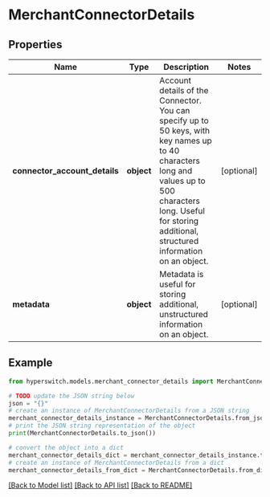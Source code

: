 # MerchantConnectorDetails


## Properties

Name | Type | Description | Notes
------------ | ------------- | ------------- | -------------
**connector_account_details** | **object** | Account details of the Connector. You can specify up to 50 keys, with key names up to 40 characters long and values up to 500 characters long. Useful for storing additional, structured information on an object. | [optional] 
**metadata** | **object** | Metadata is useful for storing additional, unstructured information on an object. | [optional] 

## Example

```python
from hyperswitch.models.merchant_connector_details import MerchantConnectorDetails

# TODO update the JSON string below
json = "{}"
# create an instance of MerchantConnectorDetails from a JSON string
merchant_connector_details_instance = MerchantConnectorDetails.from_json(json)
# print the JSON string representation of the object
print(MerchantConnectorDetails.to_json())

# convert the object into a dict
merchant_connector_details_dict = merchant_connector_details_instance.to_dict()
# create an instance of MerchantConnectorDetails from a dict
merchant_connector_details_from_dict = MerchantConnectorDetails.from_dict(merchant_connector_details_dict)
```
[[Back to Model list]](../README.md#documentation-for-models) [[Back to API list]](../README.md#documentation-for-api-endpoints) [[Back to README]](../README.md)


